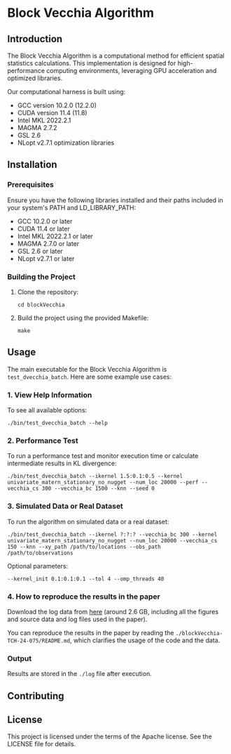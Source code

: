 # Block Vecchia Algorithm

## Introduction

The Block Vecchia Algorithm is a computational method for efficient spatial statistics calculations. This implementation is designed for high-performance computing environments, leveraging GPU acceleration and optimized libraries.

Our computational harness is built using:
- GCC version 10.2.0 (12.2.0)
- CUDA version 11.4 (11.8)
- Intel MKL 2022.2.1
- MAGMA 2.7.2
- GSL 2.6
- NLopt v2.7.1 optimization libraries

## Installation

### Prerequisites

Ensure you have the following libraries installed and their paths included in your system's PATH and LD_LIBRARY_PATH:

- GCC 10.2.0 or later
- CUDA 11.4 or later
- Intel MKL 2022.2.1 or later
- MAGMA 2.7.0 or later
- GSL 2.6 or later
- NLopt v2.7.1 or later

### Building the Project

1. Clone the repository:
   ```
   cd blockVecchia
   ```

2. Build the project using the provided Makefile:
   ```
   make
   ```

## Usage

The main executable for the Block Vecchia Algorithm is `test_dvecchia_batch`. Here are some example use cases:

### 1. View Help Information

To see all available options:

```
./bin/test_dvecchia_batch --help
```

### 2. Performance Test

To run a performance test and monitor execution time or calculate intermediate results in KL divergence:

```
./bin/test_dvecchia_batch --ikernel 1.5:0.1:0.5 --kernel univariate_matern_stationary_no_nugget --num_loc 20000 --perf --vecchia_cs 300 --vecchia_bc 1500 --knn --seed 0
```

### 3. Simulated Data or Real Dataset

To run the algorithm on simulated data or a real dataset:

```
./bin/test_dvecchia_batch --ikernel ?:?:? --vecchia_bc 300 --kernel univariate_matern_stationary_no_nugget --num_loc 20000 --vecchia_cs 150 --knn --xy_path /path/to/locations --obs_path /path/to/observations
```

Optional parameters:
```
--kernel_init 0.1:0.1:0.1 --tol 4 --omp_threads 40
```

### 4. How to reproduce the results in the paper

Download the log data from [here](https://drive.google.com/drive/folders/1xV_5OrAZRdeOHerXth9nlYMDYZBqQQt7?usp=drive_link) (around 2.6 GB, including all the figures and source data and log files used in the paper).

You can reproduce the results in the paper by reading the `./blockVecchia-TCH-24-075/README.md`, which clarifies the usage of the code and the data.

### Output

Results are stored in the `./log` file after execution.

## Contributing

## License

This project is licensed under the terms of the Apache license. See the LICENSE file for details.